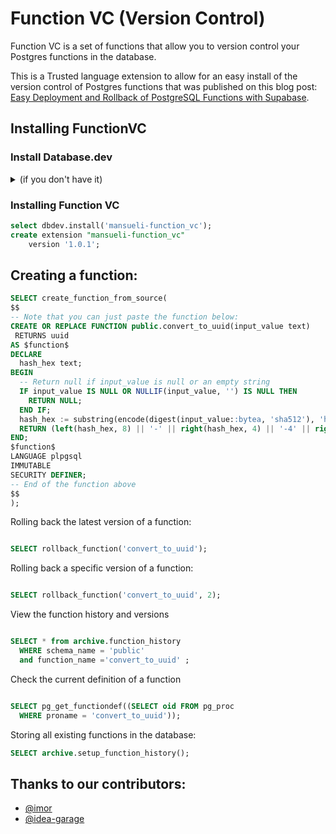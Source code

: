 # Function VC (Version Control)

Function VC is a set of functions that allow you to version control your Postgres functions in the database.

This is a Trusted language extension to allow for an easy install of the version control of Postgres functions that was published on this blog post: [Easy Deployment and Rollback of PostgreSQL Functions with Supabase](https://blog.mansueli.com/streamlining-postgresql-function-management-with-supabase).

## Installing FunctionVC

### Install Database.dev
<details>

<summary>(if you don't have it)</summary>

```sql
/*---------------------
---- install dbdev ----
----------------------
Requires:
  - pg_tle: https://github.com/aws/pg_tle
  - pgsql-http: https://github.com/pramsey/pgsql-http
*/
create extension if not exists http with schema extensions;
create extension if not exists pg_tle;
drop extension if exists "supabase-dbdev";
select pgtle.uninstall_extension_if_exists('supabase-dbdev');
select
    pgtle.install_extension(
        'supabase-dbdev',
        resp.contents ->> 'version',
        'PostgreSQL package manager',
        resp.contents ->> 'sql'
    )
from http(
    (
        'GET',
        'https://api.database.dev/rest/v1/'
        || 'package_versions?select=sql,version'
        || '&package_name=eq.supabase-dbdev'
        || '&order=version.desc'
        || '&limit=1',
        array[
            (
                'apiKey',
                'eyJhbGciOiJIUzI1NiIsInR5cCI6IkpXVCJ9.eyJp'
                || 'c3MiOiJzdXBhYmFzZSIsInJlZiI6InhtdXB0cHBsZnZpaWZyY'
                || 'ndtbXR2Iiwicm9sZSI6ImFub24iLCJpYXQiOjE2ODAxMDczNzI'
                || 'sImV4cCI6MTk5NTY4MzM3Mn0.z2CN0mvO2No8wSi46Gw59DFGCTJ'
                || 'rzM0AQKsu_5k134s'
            )::http_header
        ],
        null,
        null
    )
) x,
lateral (
    select
        ((row_to_json(x) -> 'content') #>> '{}')::json -> 0
) resp(contents);
create extension "supabase-dbdev";
select dbdev.install('supabase-dbdev');
drop extension if exists "supabase-dbdev";
create extension "supabase-dbdev";
```

</details>

### Installing Function VC

```sql
select dbdev.install('mansueli-function_vc');
create extension "mansueli-function_vc"
    version '1.0.1';
```

## Creating a function:

```sql
SELECT create_function_from_source(
$$
-- Note that you can just paste the function below:
CREATE OR REPLACE FUNCTION public.convert_to_uuid(input_value text)
 RETURNS uuid
AS $function$
DECLARE
  hash_hex text;
BEGIN
  -- Return null if input_value is null or an empty string
  IF input_value IS NULL OR NULLIF(input_value, '') IS NULL THEN
    RETURN NULL;
  END IF;
  hash_hex := substring(encode(digest(input_value::bytea, 'sha512'), 'hex'), 1, 36);
  RETURN (left(hash_hex, 8) || '-' || right(hash_hex, 4) || '-4' || right(hash_hex, 3) || '-a' || right(hash_hex, 3) || '-' || right(hash_hex, 12))::uuid;
END;
$function$
LANGUAGE plpgsql
IMMUTABLE
SECURITY DEFINER;
-- End of the function above
$$
);
```

Rolling back the latest version of a function:

```sql

SELECT rollback_function('convert_to_uuid');

```

Rolling back a specific version of a function:

```sql

SELECT rollback_function('convert_to_uuid', 2);

```

View the function history and versions

```sql

SELECT * from archive.function_history
  WHERE schema_name = 'public' 
  and function_name ='convert_to_uuid' ;

```

Check the current definition of a function

```sql

SELECT pg_get_functiondef((SELECT oid FROM pg_proc
  WHERE proname = 'convert_to_uuid'));

```

Storing all existing functions in the database:

```sql
SELECT archive.setup_function_history();
```

## Thanks to our contributors:
- [@imor](https://github.com/imor/)
- [@idea-garage](https://github.com/idea-garage/)
